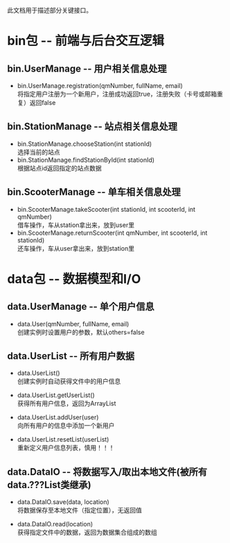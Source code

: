 此文档用于描述部分关键接口。<br/>

# bin包 -- 前端与后台交互逻辑
## bin.UserManage -- 用户相关信息处理
* bin.UserManage.registration(qmNumber, fullName, email)<br/>
将指定用户注册为一个新用户，注册成功返回true，注册失败（卡号或邮箱重复）返回false
## bin.StationManage -- 站点相关信息处理
* bin.StationManage.chooseStation(int stationId)  
  选择当前的站点
* bin.StationManage.findStationById(int stationId)  
  根据站点id返回指定的站点数据
## bin.ScooterManage -- 单车相关信息处理
* bin.ScooterManage.takeScooter(int stationId, int scooterId, int qmNumber)  
  借车操作，车从station拿出来，放到user里
* bin.ScooterManage.returnScooter(int qmNumber, int scooterId, int stationId)  
  还车操作，车从user拿出来，放到station里

# data包 -- 数据模型和I/O
## data.UserManage -- 单个用户信息
* data.User(qmNumber, fullName, email)<br/>
创建实例时设置用户的参数，默认others=false

## data.UserList -- 所有用户数据
* data.UserList()<br/>
创建实例时自动获得文件中的用户信息

* data.UserList.getUserList()<br/>
获得所有用户信息，返回为ArrayList<User>

* data.UserList.addUser(user)<br/>
向所有用户的信息中添加一个新用户

* data.UserList.resetList(userList)<br/>
重新定义用户信息列表，慎用！！！

## data.DataIO -- 将数据写入/取出本地文件(被所有data.???List类继承)

* data.DataIO.save(data, location)<br/>
将数据保存至本地文件（指定位置），无返回值

* data.DataIO.read(location)<br/>
获得指定文件中的数据，返回为数据集合组成的数组



